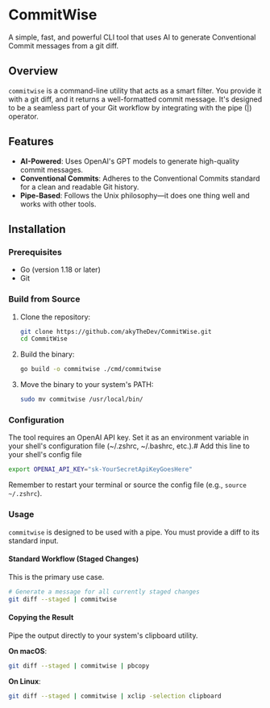 # CommitWise

A simple, fast, and powerful CLI tool that uses AI to generate Conventional Commit messages from a git diff.

## Overview

`commitwise` is a command-line utility that acts as a smart filter. You provide it with a git diff, and it returns a well-formatted commit message. It's designed to be a seamless part of your Git workflow by integrating with the pipe (|) operator.

## Features

- **AI-Powered**: Uses OpenAI's GPT models to generate high-quality commit messages.
- **Conventional Commits**: Adheres to the Conventional Commits standard for a clean and readable Git history.
- **Pipe-Based**: Follows the Unix philosophy—it does one thing well and works with other tools.

## Installation

### Prerequisites

- Go (version 1.18 or later)
- Git

### Build from Source

1. Clone the repository:
   ```bash
   git clone https://github.com/akyTheDev/CommitWise.git
   cd CommitWise
   ```
2. Build the binary:
   ```bash
   go build -o commitwise ./cmd/commitwise
   ```
3. Move the binary to your system's PATH:
   ```bash
   sudo mv commitwise /usr/local/bin/
   ```

### Configuration

The tool requires an OpenAI API key. Set it as an environment variable in your shell's configuration file (~/.zshrc, ~/.bashrc, etc.).# Add this line to your shell's config file

```bash
export OPENAI_API_KEY="sk-YourSecretApiKeyGoesHere"
```

Remember to restart your terminal or source the config file (e.g., `source ~/.zshrc`).

### Usage

`commitwise` is designed to be used with a pipe. You must provide a diff to its standard input.

#### Standard Workflow (Staged Changes)

This is the primary use case.

```bash
# Generate a message for all currently staged changes
git diff --staged | commitwise
```

#### Copying the Result

Pipe the output directly to your system's clipboard utility.

**On macOS**:

```bash
git diff --staged | commitwise | pbcopy
```

**On Linux**:

```bash
git diff --staged | commitwise | xclip -selection clipboard
```
